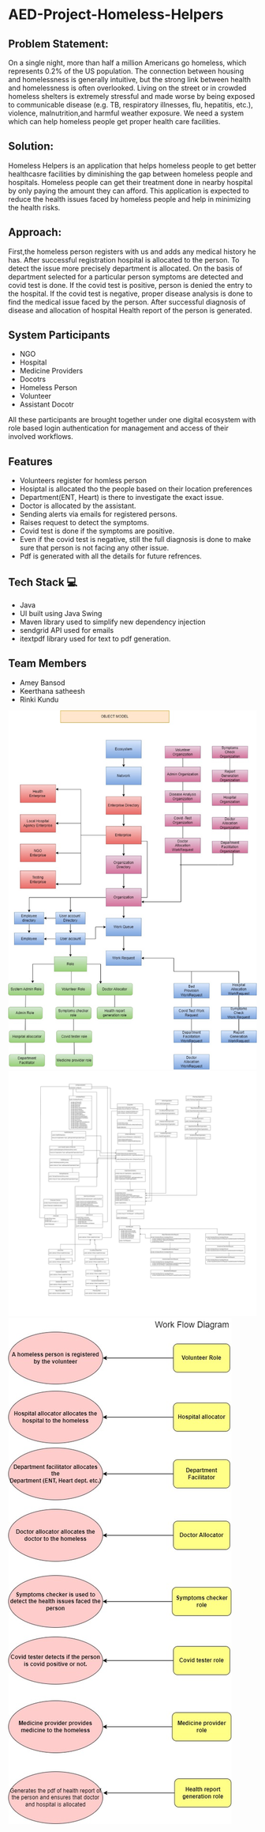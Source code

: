 # AED-Project-Homeless-Helpers

## Problem Statement:
On a single night, more than half a million Americans go homeless, which represents 0.2% of the US population.
The connection between housing and homelessness is generally intuitive, but the strong link between health and homelessness is often overlooked.
Living on the street or in crowded homeless shelters is extremely stressful and made worse by being exposed to communicable disease 
(e.g. TB, respiratory illnesses, flu, hepatitis, etc.), violence, malnutrition,and harmful weather exposure.
We need a system which can help homeless people get proper health care facilities.

## Solution:
Homeless Helpers is an application that helps homeless people to get better healthcasre facilities by diminishing the gap between homeless people and hospitals.
Homeless people can get their treatment done in nearby hospital by only paying the amount they can afford.
This application is expected to reduce the health issues faced by homeless people and help in minimizing the health risks.


## Approach:

First,the homeless person registers with us and adds any medical history he has. After successful registration hospital is allocated to the person.
To detect the issue more precisely department is allocated. On the basis of department selected for a particular person symptoms are detected 
and covid test is done.
If the covid test is positive, person  is denied the entry to the hospital.
If the covid test is negative, proper disease analysis is done to find the medical issue faced by the person.
After successful diagnosis of disease and allocation of hospital Health report of the person is generated.



## System Participants
- NGO
- Hospital 
- Medicine Providers
- Docotrs
- Homeless Person
- Volunteer
- Assistant Docotr

All these participants are brought together under one digital ecosystem with role based login authentication for management and access of their involved workflows.

## Features

- Volunteers register for homless person
- Hosiptal is allocated tho the people based on their location preferences
- Department(ENT, Heart) is there to investigate the exact issue.
- Doctor is allocated by the assistant.
- Sending alerts via emails for registered persons.
- Raises request to detect the symptoms.
- Covid test is done if the symptoms are positive.
- Even if the covid test is negative, still the full diagnosis is done to make sure that person is not facing any other issue.
- Pdf is generated with all the details for future refrences.


## Tech Stack 💻 

- Java
- UI built using Java Swing
- Maven library used to simplify new dependency injection
- sendgrid API used for emails
- itextpdf library used for text to pdf generation.

## Team Members

- Amey Bansod
- Keerthana satheesh
- Rinki Kundu

![Object Model](object-model.jpg)
![Class Diagram](class-diagram.jpg)
![Workflow Diagram](workflow-diagram.jpg)
